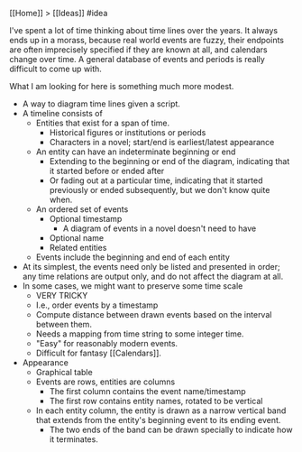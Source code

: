 [[Home]] > [[Ideas]] #idea 

I've spent a lot of time thinking about time lines over the years.  It always ends up in a morass, because real world events are fuzzy, their endpoints are often imprecisely specified if they are known at all, and calendars change over time.  A general database of events and periods is really difficult to come up with.

What I am looking for here is something much more modest.

- A way to diagram time lines given a script.
- A timeline consists of
    - Entities that exist for a span of time.
        - Historical figures or institutions or periods
        - Characters in a novel; start/end is earliest/latest appearance
    - An entity can have an indeterminate beginning or end
        - Extending to the beginning or end of the diagram, indicating that it started before or ended after
        - Or fading out at a particular time, indicating that it started previously or ended subsequently, but we don't know quite when.
    - An ordered set of events
        - Optional timestamp
            - A diagram of events in a novel doesn't need to have 
        - Optional name
        - Related entities
    - Events include the beginning and end of each entity
- At its simplest, the events need only be listed and presented in order; any time relations are output only, and do not affect the diagram at all.
- In some cases, we might want to preserve some time scale
    - VERY TRICKY
    - I.e., order events by a timestamp
    - Compute distance between drawn events based on the interval between them.
    - Needs a mapping from time string to some integer time.
    - "Easy" for reasonably modern events.
    - Difficult for fantasy [[Calendars]].
- Appearance
    - Graphical table
    - Events are rows, entities are columns
        - The first column contains the event name/timestamp
        - The first row contains entity names, rotated to be vertical
    - In each entity column, the entity is drawn as a narrow vertical band that extends from the entity's beginning event to its ending event.
        - The two ends of the band can be drawn specially to indicate how it terminates.